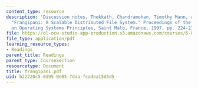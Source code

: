 ```yaml
---
content_type: resource
description: 'Discussion notes. Thekkath, Chandramohan, Timothy Mann, and Edward Lee.
  "Frangipani: A Scalable Distributed File System." Proceedings of the 16th ACM Symposium
  on Operating Systems Principles, Saint Malo, France, 1997, pp. 224-237.'
file: https://ol-ocw-studio-app-production.s3.amazonaws.com/courses/6-824-distributed-computer-systems-engineering-spring-2006/b22220c50d950e057daafcadea15d5d5_frangipani.pdf
file_type: application/pdf
learning_resource_types:
- Readings
parent_title: Readings
parent_type: CourseSection
resourcetype: Document
title: frangipani.pdf
uid: b22220c5-0d95-0e05-7daa-fcadea15d5d5
---
```

